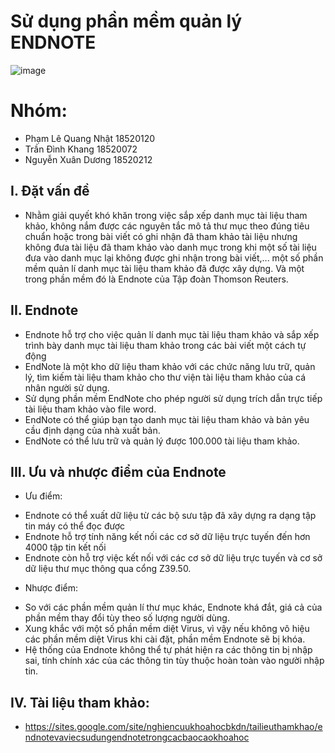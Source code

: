 # Sử dụng phần mềm quản lý ENDNOTE
![image](https://i.imgur.com/PRTrDt8.png)

# Nhóm: 
- Phạm Lê Quang Nhật 18520120
- Trần Đình Khang 18520072
- Nguyễn Xuân Dương 18520212

## I. Đặt vấn đề 

- Nhằm giải quyết khó khăn trong việc sắp xếp danh mục tài liệu tham khảo, không nắm được các nguyên tắc mô tả thư mục theo đúng tiêu chuẩn hoặc trong bài viết có ghi nhận đã tham khảo tài liệu nhưng không đưa tài liệu đã tham khảo vào danh mục trong khi một số tài liệu đưa vào danh mục lại không được ghi nhận trong bài viết,... một số phần mềm quản lí danh mục tài liệu tham khảo đã được xây dựng. Và một trong phần mềm đó là Endnote của Tập đoàn Thomson Reuters.

## II. Endnote

- Endnote hỗ trợ cho việc quản lí danh mục tài liệu tham khảo và sắp xếp trình bày danh mục tài liệu tham khảo trong các bài viết một cách tự động
- EndNote là một kho dữ liệu tham khảo với các chức năng lưu trữ, quản lý, tìm kiếm tài liệu tham khảo cho thư viện tài liệu tham khảo của cá nhân người sử dụng.
- Sử dụng phần mềm EndNote cho phép người sử dụng trích dẫn trực tiếp tài liệu tham khảo vào file word.
- EndNote có thể giúp bạn tạo danh mục tài liệu tham khảo và bản yêu cầu định dạng của nhà xuất bản.
- EndNote có thể lưu trữ và quản lý được 100.000 tài liệu tham khảo.

## III. Ưu và nhược điểm của Endnote

* Ưu điểm:

- Endnote có thể xuất dữ liệu từ các bộ sưu tập đã xây dựng ra dạng tập tin máy có thể đọc được 
- Endnote hỗ trợ tính năng kết nối các cơ sở dữ liệu trực tuyến đến hơn 4000 tập tin kết nối
-  Endnote còn hỗ trợ việc kết nối với các cơ sở dữ liệu trực tuyến và cơ sở dữ liệu thư mục thông qua cổng Z39.50. 

* Nhược điểm:
 
- So với các phần mềm quản lí thư mục khác, Endnote khá đắt, giá cả của phần mềm thay đổi tùy theo số lượng người dùng. 
- Xung khắc với một số phần mềm diệt Virus, vì vậy nếu không vô hiệu các phần mềm diệt Virus khi cài đặt, phần mềm Endnote sẽ bị khóa.
- Hệ thống của Endnote không thể tự phát hiện ra các thông tin bị nhập sai, tính chính xác của các thông tin tùy thuộc hoàn toàn vào người nhập tin.

## IV. Tài liệu tham khảo:

- https://sites.google.com/site/nghiencuukhoahocbkdn/tailieuthamkhao/endnotevaviecsudungendnotetrongcacbaocaokhoahoc
